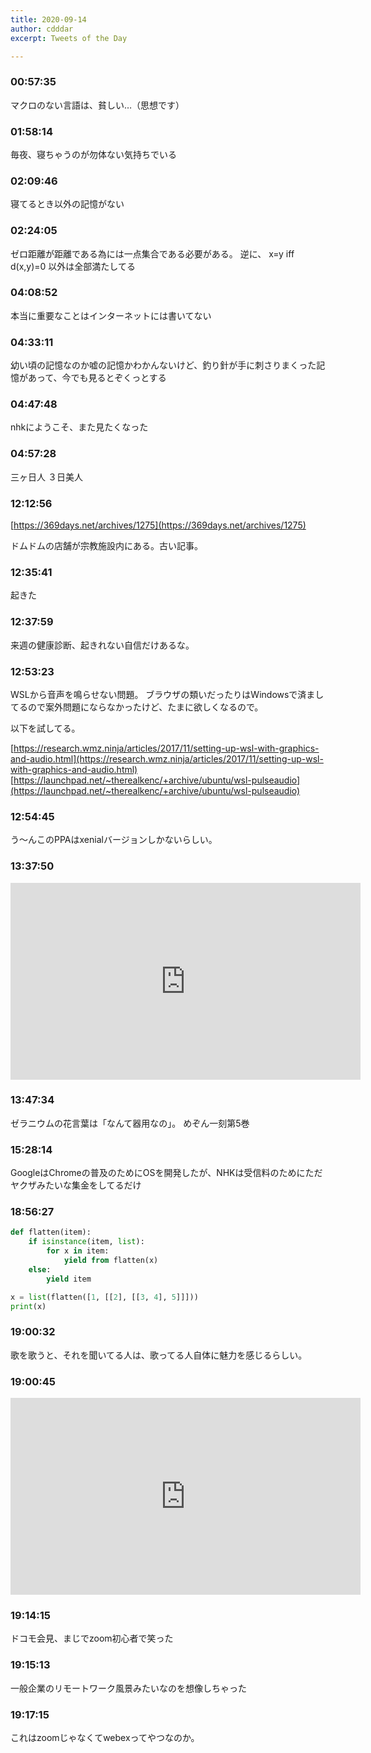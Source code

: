 ```yaml
---
title: 2020-09-14
author: cdddar
excerpt: Tweets of the Day

---
```


### 00:57:35

マクロのない言語は、貧しい…（思想です）

### 01:58:14

毎夜、寝ちゃうのが勿体ない気持ちでいる

### 02:09:46

寝てるとき以外の記憶がない

### 02:24:05

ゼロ距離が距離である為には一点集合である必要がある。
逆に、 x=y iff d(x,y)=0 以外は全部満たしてる

### 04:08:52

本当に重要なことはインターネットには書いてない

### 04:33:11

幼い頃の記憶なのか嘘の記憶かわかんないけど、釣り針が手に刺さりまくった記憶があって、今でも見るとぞくっとする

### 04:47:48

nhkにようこそ、また見たくなった

### 04:57:28

三ヶ日人
３日美人

### 12:12:56

[https://369days.net/archives/1275](https://369days.net/archives/1275)

ドムドムの店舗が宗教施設内にある。古い記事。

### 12:35:41

起きた

### 12:37:59

来週の健康診断、起きれない自信だけあるな。

### 12:53:23

WSLから音声を鳴らせない問題。
ブラウザの類いだったりはWindowsで済ましてるので案外問題にならなかったけど、たまに欲しくなるので。

以下を試してる。

[https://research.wmz.ninja/articles/2017/11/setting-up-wsl-with-graphics-and-audio.html](https://research.wmz.ninja/articles/2017/11/setting-up-wsl-with-graphics-and-audio.html)
[https://launchpad.net/~therealkenc/+archive/ubuntu/wsl-pulseaudio](https://launchpad.net/~therealkenc/+archive/ubuntu/wsl-pulseaudio)

### 12:54:45

う～んこのPPAはxenialバージョンしかないらしい。

### 13:37:50

<iframe width="560" height="315" src="https://www.youtube.com/embed/oZkryX-Br1w" frameborder="0" allow="accelerometer; autoplay; encrypted-media; gyroscope; picture-in-picture" allowfullscreen></iframe>

### 13:47:34

ゼラニウムの花言葉は「なんて器用なの」。
めぞん一刻第5巻

### 15:28:14

GoogleはChromeの普及のためにOSを開発したが、NHKは受信料のためにただヤクザみたいな集金をしてるだけ

### 18:56:27

```python
def flatten(item):
    if isinstance(item, list):
        for x in item:
            yield from flatten(x)
    else:
        yield item

x = list(flatten([1, [[2], [[3, 4], 5]]]))
print(x)
```

### 19:00:32

歌を歌うと、それを聞いてる人は、歌ってる人自体に魅力を感じるらしい。

### 19:00:45

<iframe width="560" height="315" src="https://www.youtube.com/embed/Kw7y012xO7Y" frameborder="0" allow="accelerometer; autoplay; encrypted-media; gyroscope; picture-in-picture" allowfullscreen></iframe>

### 19:14:15

ドコモ会見、まじでzoom初心者で笑った

### 19:15:13

一般企業のリモートワーク風景みたいなのを想像しちゃった

### 19:17:15

これはzoomじゃなくてwebexってやつなのか。
